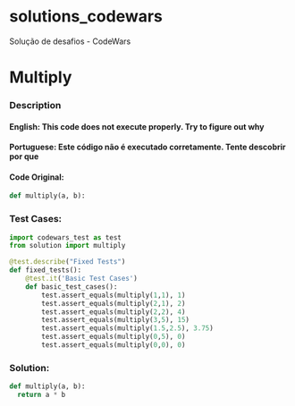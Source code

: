 # solutions_codewars
Solução de desafios - CodeWars

# Multiply
### Description
#### English: This code does not execute properly. Try to figure out why
#### Portuguese: Este código não é executado corretamente. Tente descobrir por que

#### Code Original: 
```python
def multiply(a, b):
```
### Test Cases:
```python
import codewars_test as test 
from solution import multiply

@test.describe("Fixed Tests")
def fixed_tests():
    @test.it('Basic Test Cases')
    def basic_test_cases():
        test.assert_equals(multiply(1,1), 1)
        test.assert_equals(multiply(2,1), 2)
        test.assert_equals(multiply(2,2), 4)
        test.assert_equals(multiply(3,5), 15)
        test.assert_equals(multiply(1.5,2.5), 3.75)
        test.assert_equals(multiply(0,5), 0)
        test.assert_equals(multiply(0,0), 0)
 ```
### Solution:
```python
def multiply(a, b):
  return a * b
 ```
